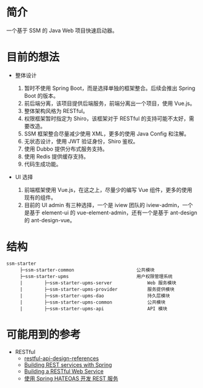 # 简介
一个基于 SSM 的 Java Web 项目快速启动器。  

# 目前的想法
- 整体设计
    1. 暂时不使用 Spring Boot，而是选择单独的框架整合。后续会推出 Spring Boot 的版本。  
    2. 前后端分离，该项目提供后端服务，前端分离出一个项目，使用 Vue.js。  
    3. 整体架构风格为 RESTful。  
    4. 权限框架暂时指定为 Shiro，该框架对于 RESTful 的支持可能不太好，需要改造。  
    5. SSM 框架整合尽量减少使用 XML，更多的使用 Java Config 和注解。  
    6. 无状态设计，使用 JWT 验证身份，Shiro 鉴权。  
    7. 使用 Dubbo 提供分布式服务支持。  
    8. 使用 Redis 提供缓存支持。  
    9. 代码生成功能。  

- UI 选择
    1. 前端框架使用 Vue.js，在这之上，尽量少的编写 Vue 组件，更多的使用现有的组件。  
    2. 目前的 UI admin 有三种选择，一个是 iview 团队的 iview-admin，一个是基于 element-ui 的 vue-element-admin，还有一个是基于 ant-design 的 ant-design-vue。  

# 结构
```
ssm-starter
     ├─ssm-starter-common                       公共模块
     ├─ssm-starter-upms                         用户权限管理系统
     |        ├─ssm-starter-upms-server             Web 服务模块
     |        ├─ssm-starter-upms-provider           服务提供模块
     |        ├─ssm-starter-upms-dao                持久层模块
     |        ├─ssm-starter-upms-common             公共模块
     |        ├─ssm-starter-upms-api                API 模块
```

# 可能用到的参考
- RESTful
    - [restful-api-design-references](https://github.com/aisuhua/restful-api-design-references)
    - [Building REST services with Spring](https://spring.io/guides/tutorials/bookmarks/)
    - [Building a RESTful Web Service](https://spring.io/guides/gs/rest-service/)
    - [使用 Spring HATEOAS 开发 REST 服务](https://www.ibm.com/developerworks/cn/java/j-lo-SpringHATEOAS/index.html?ca=drs-&utm_source=tuicool&utm_medium=referral)